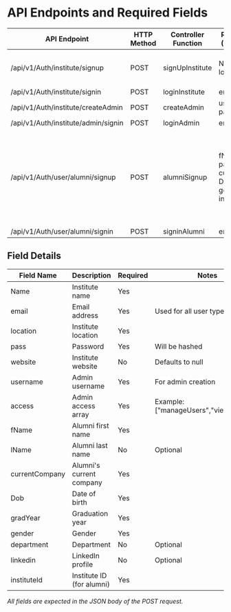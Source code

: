 # API Endpoints and Required Fields

| API Endpoint                                   | HTTP Method | Controller Function   | Required Fields (Request Body)                                                                 | Variable Names in Code                                         |
|------------------------------------------------|-------------|----------------------|-----------------------------------------------------------------------------------------------|----------------------------------------------------------------|
| /api/v1/Auth/institute/signup                  | POST        | signUpInstitute      | Name, email, location, pass                                                                   | Name, email, location, pass, website (optional)                |
| /api/v1/Auth/institute/signin                  | POST        | loginInstitute       | email, pass                                                                                   | email, pass                                                    |
| /api/v1/Auth/institute/createAdmin             | POST        | createAdmin          | username, email, pass, access                                                                 | username, email, pass, access                                  |
| /api/v1/Auth/institute/admin/signin            | POST        | loginAdmin           | email, pass                                                                                   | email, pass                                                    |
| /api/v1/Auth/user/alumni/signup                | POST        | alumniSignup         | fName, email, pass, currentCompany, Dob, gradYear, gender, instituteId                        | fName, lName (optional), email, pass, currentCompany, Dob, gradYear, gender, department (optional), linkedin (optional), instituteId |
| /api/v1/Auth/user/alumni/signin                | POST        | signinAlumni         | email, pass                                                                                   | email, pass                                                    |

## Field Details

| Field Name      | Description                       | Required | Notes                                                      |
|-----------------|-----------------------------------|----------|------------------------------------------------------------|
| Name            | Institute name                    | Yes      |                                                            |
| email           | Email address                     | Yes      | Used for all user types                                    |
| location        | Institute location                | Yes      |                                                            |
| pass            | Password                          | Yes      | Will be hashed                                             |
| website         | Institute website                 | No       | Defaults to null                                           |
| username        | Admin username                    | Yes      | For admin creation                                         |
| access          | Admin access array                | Yes      | Example: ["manageUsers","viewReports"]                     |
| fName           | Alumni first name                 | Yes      |                                                            |
| lName           | Alumni last name                  | No       | Optional                                                   |
| currentCompany  | Alumni's current company          | Yes      |                                                            |
| Dob             | Date of birth                     | Yes      |                                                            |
| gradYear        | Graduation year                   | Yes      |                                                            |
| gender          | Gender                            | Yes      |                                                            |
| department      | Department                        | No       | Optional                                                   |
| linkedin        | LinkedIn profile                  | No       | Optional                                                   |
| instituteId     | Institute ID (for alumni)         | Yes      |                                                            |

*All fields are expected in the JSON body of the POST request.*